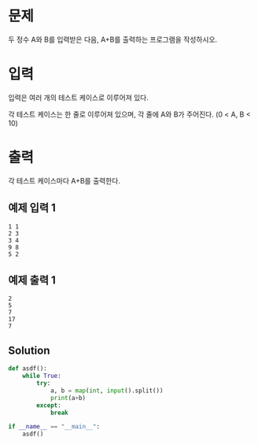 # 문제
두 정수 A와 B를 입력받은 다음, A+B를 출력하는 프로그램을 작성하시오.

# 입력
입력은 여러 개의 테스트 케이스로 이루어져 있다.

각 테스트 케이스는 한 줄로 이루어져 있으며, 각 줄에 A와 B가 주어진다. (0 < A, B < 10)

# 출력
각 테스트 케이스마다 A+B를 출력한다.

## 예제 입력 1 
```
1 1
2 3
3 4
9 8
5 2
```
## 예제 출력 1 
```
2
5
7
17
7
```

## Solution
```python
def asdf():
    while True:
        try:
            a, b = map(int, input().split())
            print(a+b)
        except:
            break

if __name__ == "__main__":
    asdf()
```
